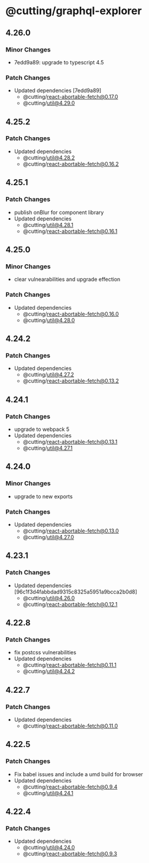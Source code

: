 # @cutting/graphql-explorer

## 4.26.0

### Minor Changes

- 7edd9a89: upgrade to typescript 4.5

### Patch Changes

- Updated dependencies [7edd9a89]
  - @cutting/react-abortable-fetch@0.17.0
  - @cutting/util@4.29.0

## 4.25.2

### Patch Changes

- Updated dependencies
  - @cutting/util@4.28.2
  - @cutting/react-abortable-fetch@0.16.2

## 4.25.1

### Patch Changes

- publish onBlur for component library
- Updated dependencies
  - @cutting/util@4.28.1
  - @cutting/react-abortable-fetch@0.16.1

## 4.25.0

### Minor Changes

- clear vulnearabilities and upgrade effection

### Patch Changes

- Updated dependencies
  - @cutting/react-abortable-fetch@0.16.0
  - @cutting/util@4.28.0

## 4.24.2

### Patch Changes

- Updated dependencies
  - @cutting/util@4.27.2
  - @cutting/react-abortable-fetch@0.13.2

## 4.24.1

### Patch Changes

- upgrade to webpack 5
- Updated dependencies
  - @cutting/react-abortable-fetch@0.13.1
  - @cutting/util@4.27.1

## 4.24.0

### Minor Changes

- upgrade to new exports

### Patch Changes

- Updated dependencies
  - @cutting/react-abortable-fetch@0.13.0
  - @cutting/util@4.27.0

## 4.23.1

### Patch Changes

- Updated dependencies [96c1f3d4fabbdad9315c8325a5951a9bcca2b0d8]
  - @cutting/util@4.26.0
  - @cutting/react-abortable-fetch@0.12.1

## 4.22.8

### Patch Changes

- fix postcss vulnerabilities
- Updated dependencies
  - @cutting/react-abortable-fetch@0.11.1
  - @cutting/util@4.24.2

## 4.22.7

### Patch Changes

- Updated dependencies
  - @cutting/react-abortable-fetch@0.11.0

## 4.22.5

### Patch Changes

- Fix babel issues and include a umd build for browser
- Updated dependencies
  - @cutting/react-abortable-fetch@0.9.4
  - @cutting/util@4.24.1

## 4.22.4

### Patch Changes

- Updated dependencies
  - @cutting/util@4.24.0
  - @cutting/react-abortable-fetch@0.9.3
